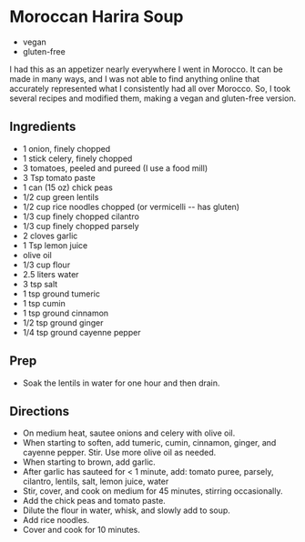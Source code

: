 # Moroccan Harira Soup

* vegan
* gluten-free

I had this as an appetizer nearly everywhere I went in Morocco. It can be made in many ways, and I
was not able to find anything online that accurately represented what I consistently had all over
Morocco. So, I took several recipes and modified them, making a vegan and gluten-free version.

## Ingredients

* 1 onion, finely chopped
* 1 stick celery, finely chopped
* 3 tomatoes, peeled and pureed (I use a food mill)
* 3 Tsp tomato paste
* 1 can (15 oz) chick peas
* 1/2 cup green lentils
* 1/2 cup rice noodles chopped (or vermicelli -- has gluten)
* 1/3 cup finely chopped cilantro
* 1/3 cup finely chopped parsely
* 2 cloves garlic
* 1 Tsp lemon juice
* olive oil
* 1/3 cup flour
* 2.5 liters water
* 3 tsp salt
* 1 tsp ground tumeric
* 1 tsp cumin
* 1 tsp ground cinnamon
* 1/2 tsp ground ginger
* 1/4 tsp ground cayenne pepper

## Prep

* Soak the lentils in water for one hour and then drain.

## Directions

* On medium heat, sautee onions and celery with olive oil.
* When starting to soften, add tumeric, cumin, cinnamon, ginger, and cayenne pepper. Stir. Use more olive oil as needed.
* When starting to brown, add garlic.
* After garlic has sauteed for < 1 minute, add: tomato puree, parsely, cilantro, lentils, salt, lemon juice, water
* Stir, cover, and cook on medium for 45 minutes, stirring occasionally.
* Add the chick peas and tomato paste.
* Dilute the flour in water, whisk, and slowly add to soup.
* Add rice noodles.
* Cover and cook for 10 minutes.
